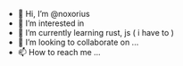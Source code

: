 - 👋 Hi, I’m @noxorius
- 👀 I’m interested in 
- 🌱 I’m currently learning rust, js ( i have to )
- 💞️ I’m looking to collaborate on ...
- 📫 How to reach me ...

<!---
noxorius/noxorius is a ✨ special ✨ repository because its `README.md` (this file) appears on your GitHub profile.
You can click the Preview link to take a look at your changes.
--->

